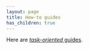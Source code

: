 ```yaml
---
layout: page
title: How-to guides
has_children: true
---
```


Here are [_task-oriented_ guides](https://diataxis.fr/how-to-guides/).
